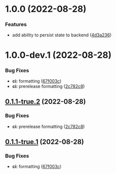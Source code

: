 # 1.0.0 (2022-08-28)


### Features

* add ability to persist state to backend ([4d3a236](https://github.com/OffendingCommit/mealcal/commit/4d3a236dd9eb066c6b93ee0d4f48440d386383d6))

# 1.0.0-dev.1 (2022-08-28)


### Bug Fixes

* **ci:** formatting ([67f003c](https://github.com/OffendingCommit/mealcal/commit/67f003c6d867ca64913c2b4dfbeb9fc106ffc2d1))
* **ci:** prerelease formatting ([2c782c8](https://github.com/OffendingCommit/mealcal/commit/2c782c818a5d3622d989049a00333d51e09dc009))

## [0.1.1-true.2](https://github.com/OffendingCommit/mealcal/compare/v0.1.1-true.1...v0.1.1-true.2) (2022-08-28)


### Bug Fixes

* **ci:** prerelease formatting ([2c782c8](https://github.com/OffendingCommit/mealcal/commit/2c782c818a5d3622d989049a00333d51e09dc009))

## [0.1.1-true.1](https://github.com/OffendingCommit/mealcal/compare/v0.1.0...v0.1.1-true.1) (2022-08-28)


### Bug Fixes

* **ci:** formatting ([67f003c](https://github.com/OffendingCommit/mealcal/commit/67f003c6d867ca64913c2b4dfbeb9fc106ffc2d1))
